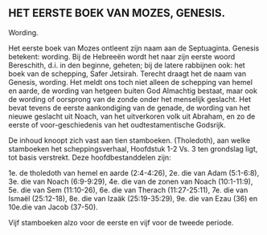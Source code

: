 ## HET EERSTE BOEK VAN MOZES, GENESIS. 
 
Wording. 
 
Het eerste boek van Mozes ontleent zijn naam aan de Septuaginta. Genesis betekent: wording. Bij de Hebreeën wordt het naar zijn eerste woord Bereschith, d.i. in den beginne, geheten; bij de latere rabbijnen ook: het boek van de schepping, Safer Jetsirah. Terecht draagt het de naam van Genesis, wording. Het meldt ons toch niet alleen de schepping van hemel en aarde, de wording van hetgeen buiten God Almachtig bestaat, maar ook de wording of oorsprong van de zonde onder het menselijk geslacht. Het bevat tevens de eerste aankondiging van de genade, de wording van het nieuwe geslacht uit Noach, van het uitverkoren volk uit Abraham, en zo de eerste of voor-geschiedenis van het oudtestamentische Godsrijk. 
 
De inhoud knoopt zich vast aan tien stamboeken. (Tholedoth), aan welke stamboeken het scheppingsverhaal, Hoofdstuk 1-2 Vs. 3 ten grondslag ligt, tot basis verstrekt. Deze hoofdbestanddelen zijn: 
 
1e. de tholedoth van hemel en aarde (2:4-4:26),
2e. die van Adam (5:1-6:8), 
3e. die van Noach (6:9-9:29),
4e. die van de zonen van Noach (10:1-11:9), 
5e. die van Sem (11:10-26),
6e. die van Therach (11:27-25:11),
7e. die van Ismaël (25:12-18), 
8e. die van Izaäk (25:19-35:29),
9e. die van Ezau (36) en
10e.die van Jacob (37-50).
 
Vijf stamboeken alzo voor de eerste en vijf voor de tweede periode. 
